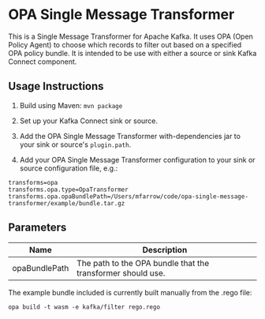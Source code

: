 # OPA Single Message Transformer

This is a Single Message Transformer for Apache Kafka.
It uses OPA (Open Policy Agent) to choose which records to filter out based on a specified OPA policy bundle.
It is intended to be use with either a source or sink Kafka Connect component.

## Usage Instructions

1. Build using Maven: `mvn package`

2. Set up your Kafka Connect sink or source.

3. Add the OPA Single Message Transformer with-dependencies jar to your sink or source's `plugin.path`.

4. Add your OPA Single Message Transformer configuration to your sink or source configuration file, e.g.:

```
transforms=opa
transforms.opa.type=OpaTransformer
transforms.opa.opaBundlePath=/Users/mfarrow/code/opa-single-message-transformer/example/bundle.tar.gz
```

## Parameters

| Name          | Description                                                 |
|---------------|-------------------------------------------------------------|
| opaBundlePath | The path to the OPA bundle that the transformer should use. |


The example bundle included is currently built manually from the .rego file:

`opa build -t wasm -e kafka/filter rego.rego`